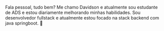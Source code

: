 Fala pessoal, tudo bem? Me chamo Davidson e atualmente sou estudante de ADS e estou diariamente melhorando minhas habilidades. Sou desenvolvedor fullstack e atualmente estou focado na stack backend com java springboot. 👋

<!--
**magnata19/magnata19** is a ✨ _special_ ✨ repository because its `README.md` (this file) appears on your GitHub profile.

Here are some ideas to get you started:

- 🔭 I’m currently working on ...
- 🌱 I’m currently learning ...
- 👯 I’m looking to collaborate on ...
- 🤔 I’m looking for help with ...
- 💬 Ask me about ...
- 📫 How to reach me: ...
- 😄 Pronouns: ...
- ⚡ Fun fact: ...
-->
